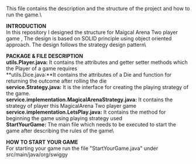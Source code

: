 This file contains the description and the structure of the project and how to run the game.\


**INTRODUCTION**\
In this repository I designed the structure for Maigcal Arena Two player game ,
The design is based on SOLID principle using object oriented approach.
The design follows the strategy design pattern\

**PACKAGE & FILE DESCRIPTION**\
**utils.Player.java:** It contains the attributes and getter setter methods which the Player of a game requires\
**utils.Dice.java:**It contains the attributes of a Die and function for returning the outcome after rolling the die\
**service.Strategy.java:** It is the interface for creating the playing strategy of the game.\
**service.implementation.MagicalArenaStrategy.java:** It contains the strategy of player this MagicalArena Two player game\
**service.implementation.LetsPlay.java:** It contains the method for beginning the game using playing strategy used\
**StartYourGame:** The main file which needs to be executed to start the game after describing the rules of the game\


**HOW TO START YOUR GAME**\
For starting your game run the file "StartYourGame.java" under src/main/java/org/swiggy


